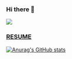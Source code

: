 ### Hi there 👋

<a href="mailto:dohyun682@gmail.com" target="_blank"><img src="https://img.shields.io/static/v1?label=Gmail&message=dohyun682@gmail.com&color=EA4335&style=for-the-badge&logo=gmail&logoColor=FFFFFF"/></a>

### [RESUME](https://dohyun-ko.github.io)

[![Anurag's GitHub stats](https://github-readme-stats.vercel.app/api?username=Dohyun-Ko)](https://github.com/anuraghazra/github-readme-stats)
